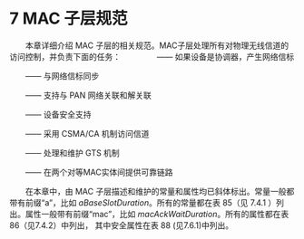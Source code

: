 # 7 MAC 子层规范
　　本章详细介绍 MAC 子层的相关规范。MAC子层处理所有对物理无线信道的访问控制，并负责下面的任务：
　　
　　—— 如果设备是协调器，产生网络信标
  
　　—— 与网络信标同步
  
　　—— 支持与 PAN 网络关联和解关联
  
　　—— 设备安全支持
  
　　—— 采用 CSMA/CA 机制访问信道
  
　　—— 处理和维护 GTS 机制
  
　　—— 在两个对等MAC实体间提供可靠链路

　　在本章中，由 MAC 子层描述和维护的常量和属性均已斜体标出。常量一般都带有前缀“a”，比如 *aBaseSlotDuration*。所有的常量都在表 85（见 7.4.1 ）列出。属性一般带有前缀“mac”，比如 *macAckWaitDuration*。所有的属性都在表 86（见7.4.2）中列出， 其中安全属性在表 88 (见7.6.1)中列出。